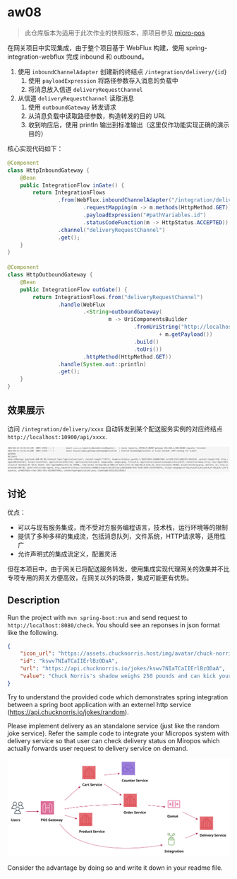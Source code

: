 # aw08

> 此仓库版本为适用于此次作业的快照版本，原项目参见 [micro-pos](https://github.com/StardustDL/micro-pos)

在网关项目中实现集成，由于整个项目基于 WebFlux 构建，使用 spring-integration-webflux 完成 inbound 和 outbound。

1. 使用 `inboundChannelAdapter` 创建新的终结点 `/integration/delivery/{id}`
   1. 使用 `payloadExpression` 将路径参数存入消息的负载中
   2. 将消息放入信道 `deliveryRequestChannel`
2. 从信道 `deliveryRequestChannel` 读取消息
   1. 使用 `outboundGateway` 转发请求
   2. 从消息负载中读取路径参数，构造转发的目的 URL
   3. 收到响应后，使用 println 输出到标准输出（这里仅作功能实现正确的演示目的）

核心实现代码如下：

```java
@Component
class HttpInboundGateway {
    @Bean
    public IntegrationFlow inGate() {
        return IntegrationFlows
                .from(WebFlux.inboundChannelAdapter("/integration/delivery/{id}")
                        .requestMapping(m -> m.methods(HttpMethod.GET))
                        .payloadExpression("#pathVariables.id")
                        .statusCodeFunction(m -> HttpStatus.ACCEPTED))
                .channel("deliveryRequestChannel")
                .get();
    }
}

@Component
class HttpOutboundGateway {
    @Bean
    public IntegrationFlow outGate() {
        return IntegrationFlows.from("deliveryRequestChannel")
                .handle(WebFlux
                        .<String>outboundGateway(
                                m -> UriComponentsBuilder
                                        .fromUriString("http://localhost:10900/api/"
                                                + m.getPayload())
                                        .build()
                                        .toUri())
                        .httpMethod(HttpMethod.GET))
                .handle(System.out::println)
                .get();
    }
}
```

## 效果展示

访问 `/integration/delivery/xxxx` 自动转发到某个配送服务实例的对应终结点 `http://localhost:10900/api/xxxx`.

![](assets/output.png)

## 讨论

优点：

- 可以与现有服务集成，而不受对方服务编程语言，技术栈，运行环境等的限制
- 提供了多种多样的集成流，包括消息队列，文件系统，HTTP请求等，适用性广
- 允许声明式的集成流定义，配置灵活

但在本项目中，由于网关已将配送服务转发，使用集成实现代理网关的效果并不比专项专用的网关方便高效，在网关以外的场景，集成可能更有优势。

## Description

Run the project with `mvn spring-boot:run` and send request to `http://localhost:8080/check`. You should see an reponses in json format like the following.

```json
{
    "icon_url": "https://assets.chucknorris.host/img/avatar/chuck-norris.png",
    "id": "kswv7NIaTCaIIErlBzODaA",
    "url": "https://api.chucknorris.io/jokes/kswv7NIaTCaIIErlBzODaA",
    "value": "Chuck Norris's shadow weighs 250 pounds and can kick your ass ."
}
```

Try to understand the provided code which demonstrates spring integration between a spring boot application with an externel http service (https://api.chucknorris.io/jokes/random).

Please implement delivery as an standalone service (just like the random joke service). Refer the sample code to integrate your Micropos system with delivery service so that user can check delivery status on Miropos which actually forwards user request to delivery service on demand.

![](Micropos.svg)

Consider the advantage by doing so and write it down in your readme file.
